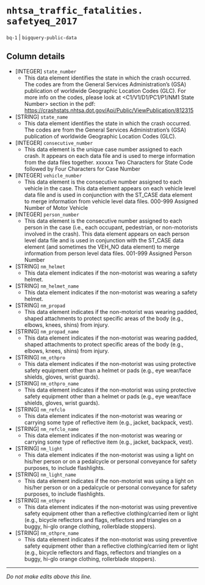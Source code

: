 # `nhtsa_traffic_fatalities. safetyeq_2017`
`bq-1` | `bigquery-public-data`

## Column details
* [INTEGER]   `state_number`
  - This data element identifies the state in which the crash occurred. The codes are from the General Services Administration’s (GSA) publication of worldwide Geographic Location Codes (GLC). For more info on the codes, please look at <C1/V1/D1/PC1/P1/NM1 State Number> section in the pdf: https://crashstats.nhtsa.dot.gov/Api/Public/ViewPublication/812315
* [STRING]    `state_name`
  - This data element identifies the state in which the crash occurred. The codes are from the General Services Administration’s (GSA) publication of worldwide Geographic Location Codes (GLC).
* [INTEGER]   `consecutive_number`
  - This data element is the unique case number assigned to each crash. It appears on each data file and is used to merge information from the data files together. xxxxxx Two Characters for State Code followed by Four Characters for Case Number
* [INTEGER]   `vehicle_number`
  - This data element is the consecutive number assigned to each vehicle in the case. This data element appears on each vehicle level data file and is used in conjunction with the ST_CASE data element to merge information from vehicle level data files. 000-999 Assigned Number of Motor Vehicle
* [INTEGER]   `person_number`
  - This data element is the consecutive number assigned to each person in the case (i.e., each occupant, pedestrian, or non-motorists involved in the crash). This data element appears on each person level data file and is used in conjunction with the ST_CASE data element (and sometimes the VEH_NO data element) to merge information from person level data files. 001-999 Assigned Person Number
* [STRING]    `nm_helmet`
  - This data element indicates if the non-motorist was wearing a safety helmet.
* [STRING]    `nm_helmet_name`
  - This data element indicates if the non-motorist was wearing a safety helmet.
* [STRING]    `nm_propad`
  - This data element indicates if the non-motorist was wearing padded, shaped attachments to protect specific areas of the body (e.g., elbows, knees, shins) from injury.
* [STRING]    `nm_propad_name`
  - This data element indicates if the non-motorist was wearing padded, shaped attachments to protect specific areas of the body (e.g., elbows, knees, shins) from injury.
* [STRING]    `nm_othpro`
  - This data element indicates if the non-motorist was using protective safety equipment other than a helmet or pads (e.g., eye wear/face shields, gloves, wrist guards).
* [STRING]    `nm_othpro_name`
  - This data element indicates if the non-motorist was using protective safety equipment other than a helmet or pads (e.g., eye wear/face shields, gloves, wrist guards).
* [STRING]    `nm_refclo`
  - This data element indicates if the non-motorist was wearing or carrying some type of reflective item (e.g., jacket, backpack, vest).
* [STRING]    `nm_refclo_name`
  - This data element indicates if the non-motorist was wearing or carrying some type of reflective item (e.g., jacket, backpack, vest).
* [STRING]    `nm_light`
  - This data element indicates if the non-motorist was using a light on his/her person or on a pedalcycle or personal conveyance for safety purposes, to include flashlights.
* [STRING]    `nm_light_name`
  - This data element indicates if the non-motorist was using a light on his/her person or on a pedalcycle or personal conveyance for safety purposes, to include flashlights.
* [STRING]    `nm_othpre`
  - This data element indicates if the non-motorist was using preventive safety equipment other than a reflective clothing/carried item or light (e.g., bicycle reflectors and flags, reflectors and triangles on a buggy, hi-glo orange clothing, rollerblade stoppers).
* [STRING]    `nm_othpre_name`
  - This data element indicates if the non-motorist was using preventive safety equipment other than a reflective clothing/carried item or light (e.g., bicycle reflectors and flags, reflectors and triangles on a buggy, hi-glo orange clothing, rollerblade stoppers).

-------------------------------------------------------------------------------
*Do not make edits above this line.*
